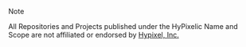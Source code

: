 > [!NOTE]
> All Repositories and Projects published under the HyPixelic Name and Scope are not affiliated or endorsed by [Hypixel, Inc.](https://hypixel.net/)

